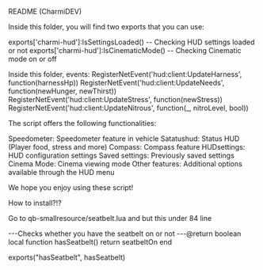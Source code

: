 README (CharmiDEV)

Inside this folder, you will find two exports that you can use:

exports['charmi-hud']:IsSettingsLoaded() -- Checking HUD settings loaded or not
exports['charmi-hud']:IsCinematicMode() -- Checking Cinematic mode on or off


Inside this folder, events:
RegisterNetEvent('hud:client:UpdateHarness', function(harnessHp))
RegisterNetEvent('hud:client:UpdateNeeds', function(newHunger, newThirst))
RegisterNetEvent('hud:client:UpdateStress', function(newStress))
RegisterNetEvent('hud:client:UpdateNitrous', function(_, nitroLevel, bool))

The script offers the following functionalities:

Speedometer: Speedometer feature in vehicle
Satatushud: Status HUD (Player food, stress and more)
Compass: Compass feature
HUDsettings: HUD configuration settings
Saved settings: Previously saved settings
Cinema Mode: Cinema viewing mode
Other features: Additional options available through the HUD menu

We hope you enjoy using these script!

How to install?!?

Go to qb-smallresource/seatbelt.lua and but this under 84 line

---Checks whether you have the seatbelt on or not
---@return boolean 
local function hasSeatbelt()
    return seatbeltOn
end

exports("hasSeatbelt", hasSeatbelt)

